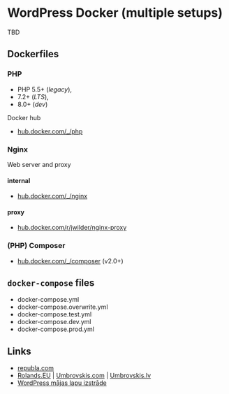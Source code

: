 # WordPress Docker (multiple setups)

TBD

## Dockerfiles

### PHP
- PHP 5.5+ (*legacy*),
- 7.2+ (*LTS*),
- 8.0+ (*dev*)

Docker hub

- [hub.docker.com/_/php](https://hub.docker.com/_/php) 

### Nginx
Web server and proxy 

#### internal
- [hub.docker.com/_/nginx](https://hub.docker.com/_/nginx)


#### proxy

- [hub.docker.com/r/jwilder/nginx-proxy](https://hub.docker.com/r/jwilder/nginx-proxy)

### (PHP) Composer

- [hub.docker.com/_/composer](https://hub.docker.com/_/composer) (v2.0+)

## `docker-compose` files

- docker-compose.yml
- docker-compose.overwrite.yml
- docker-compose.test.yml
- docker-compose.dev.yml
- docker-compose.prod.yml

## Links

- [republa.com](https://republa.com)
- [Rolands.EU](https://rolands.eu) | [Umbrovskis.com](https://umbrovskis.com) | [Umbrovskis.lv](https://umbrovskis.lv)
- [WordPress mājas lapu izstrāde](https://mediabox.lv/wordpress/)
